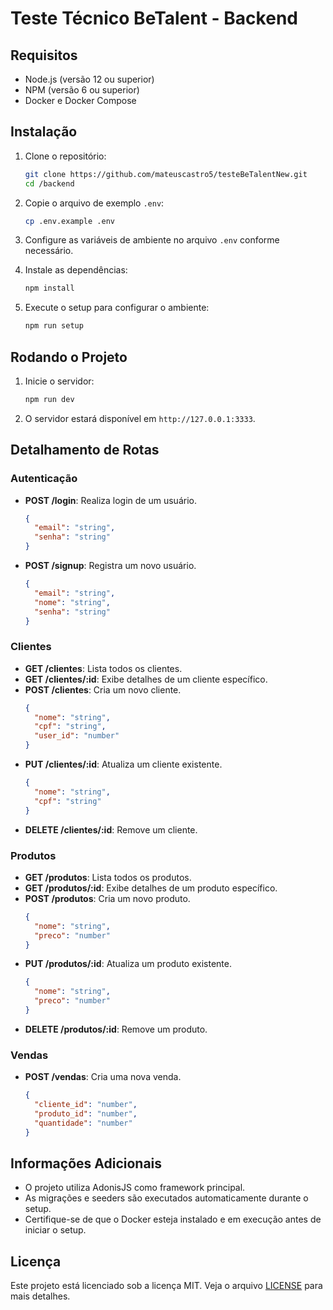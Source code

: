 # Teste Técnico BeTalent - Backend

## Requisitos

- Node.js (versão 12 ou superior)
- NPM (versão 6 ou superior)
- Docker e Docker Compose

## Instalação

1. Clone o repositório:
    ```bash
    git clone https://github.com/mateuscastro5/testeBeTalentNew.git
    cd /backend
    ```

2. Copie o arquivo de exemplo `.env`:
    ```bash
    cp .env.example .env
    ```

3. Configure as variáveis de ambiente no arquivo `.env` conforme necessário.

4. Instale as dependências:
    ```bash
    npm install
    ```

5. Execute o setup para configurar o ambiente:
    ```bash
    npm run setup
    ```

## Rodando o Projeto

1. Inicie o servidor:
    ```bash
    npm run dev
    ```

2. O servidor estará disponível em `http://127.0.0.1:3333`.

## Detalhamento de Rotas

### Autenticação

- **POST /login**: Realiza login de um usuário.
    ```json
    {
      "email": "string",
      "senha": "string"
    }
    ```
- **POST /signup**: Registra um novo usuário.
    ```json
    {
      "email": "string",
      "nome": "string",
      "senha": "string"
    }
    ```

### Clientes

- **GET /clientes**: Lista todos os clientes.
- **GET /clientes/:id**: Exibe detalhes de um cliente específico.
- **POST /clientes**: Cria um novo cliente.
    ```json
    {
      "nome": "string",
      "cpf": "string",
      "user_id": "number"
    }
    ```
- **PUT /clientes/:id**: Atualiza um cliente existente.
    ```json
    {
      "nome": "string",
      "cpf": "string"
    }
    ```
- **DELETE /clientes/:id**: Remove um cliente.

### Produtos

- **GET /produtos**: Lista todos os produtos.
- **GET /produtos/:id**: Exibe detalhes de um produto específico.
- **POST /produtos**: Cria um novo produto.
    ```json
    {
      "nome": "string",
      "preco": "number"
    }
    ```
- **PUT /produtos/:id**: Atualiza um produto existente.
    ```json
    {
      "nome": "string",
      "preco": "number"
    }
    ```
- **DELETE /produtos/:id**: Remove um produto.

### Vendas

- **POST /vendas**: Cria uma nova venda.
    ```json
    {
      "cliente_id": "number",
      "produto_id": "number",
      "quantidade": "number"
    }
    ```

## Informações Adicionais

- O projeto utiliza AdonisJS como framework principal.
- As migrações e seeders são executados automaticamente durante o setup.
- Certifique-se de que o Docker esteja instalado e em execução antes de iniciar o setup.

## Licença

Este projeto está licenciado sob a licença MIT. Veja o arquivo [LICENSE](../LICENSE) para mais detalhes.
